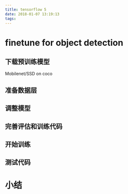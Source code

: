 ```yaml
---
title: tensorflow 5
date: 2018-01-07 13:19:13
tags:
---
```


# finetune for object detection


## 下载预训练模型

Mobilenet/SSD on coco

## 准备数据层

## 调整模型

## 完善评估和训练代码

## 开始训练

## 测试代码

# 小结